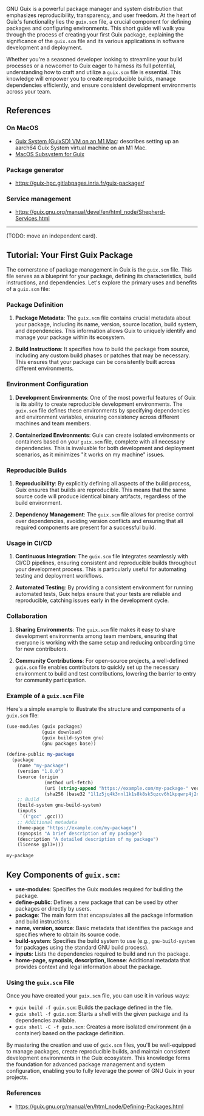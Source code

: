 GNU Guix is a powerful package manager and system distribution that emphasizes reproducibility, transparency, and user freedom. At the heart of Guix's functionality lies the `guix.scm` file, a crucial component for defining packages and configuring environments. This short guide will walk you through the process of creating your first Guix package, explaining the significance of the `guix.scm` file and its various applications in software development and deployment.

Whether you're a seasoned developer looking to streamline your build processes or a newcomer to Guix eager to harness its full potential, understanding how to craft and utilize a `guix.scm` file is essential. This knowledge will empower you to create reproducible builds, manage dependencies efficiently, and ensure consistent development environments across your team.

## References

### On MacOS

- [Guix System (GuixSD) VM on an M1 Mac](https://n8henrie.com/2022/10/guix-system-guixsd-vm-on-an-m1-mac/): describes setting up an aarch64 Guix System virtual machine on an M1 Mac.
- [MacOS Subsystem for Guix](https://superkamiguru.org/projects/msg.html)

### Package generator

- https://guix-hpc.gitlabpages.inria.fr/guix-packager/

### Service management

- https://guix.gnu.org/manual/devel/en/html_node/Shepherd-Services.html


---

(TODO: move an independent card).

## Tutorial: Your First Guix Package

The cornerstone of package management in Guix is the `guix.scm` file. This file serves as a blueprint for your package, defining its characteristics, build instructions, and dependencies. Let's explore the primary uses and benefits of a `guix.scm` file:

### Package Definition

1. **Package Metadata**: The `guix.scm` file contains crucial metadata about your package, including its name, version, source location, build system, and dependencies. This information allows Guix to uniquely identify and manage your package within its ecosystem.

2. **Build Instructions**: It specifies how to build the package from source, including any custom build phases or patches that may be necessary. This ensures that your package can be consistently built across different environments.

### Environment Configuration

1. **Development Environments**: One of the most powerful features of Guix is its ability to create reproducible development environments. The `guix.scm` file defines these environments by specifying dependencies and environment variables, ensuring consistency across different machines and team members.

2. **Containerized Environments**: Guix can create isolated environments or containers based on your `guix.scm` file, complete with all necessary dependencies. This is invaluable for both development and deployment scenarios, as it minimizes "it works on my machine" issues.

### Reproducible Builds

1. **Reproducibility**: By explicitly defining all aspects of the build process, Guix ensures that builds are reproducible. This means that the same source code will produce identical binary artifacts, regardless of the build environment.

2. **Dependency Management**: The `guix.scm` file allows for precise control over dependencies, avoiding version conflicts and ensuring that all required components are present for a successful build.

### Usage in CI/CD

1. **Continuous Integration**: The `guix.scm` file integrates seamlessly with CI/CD pipelines, ensuring consistent and reproducible builds throughout your development process. This is particularly useful for automating testing and deployment workflows.

2. **Automated Testing**: By providing a consistent environment for running automated tests, Guix helps ensure that your tests are reliable and reproducible, catching issues early in the development cycle.

### Collaboration

1. **Sharing Environments**: The `guix.scm` file makes it easy to share development environments among team members, ensuring that everyone is working with the same setup and reducing onboarding time for new contributors.

2. **Community Contributions**: For open-source projects, a well-defined `guix.scm` file enables contributors to quickly set up the necessary environment to build and test contributions, lowering the barrier to entry for community participation.

### Example of a `guix.scm` File

Here's a simple example to illustrate the structure and components of a `guix.scm` file:

```scheme
(use-modules (guix packages)
             (guix download)
             (guix build-system gnu)
             (gnu packages base))

(define-public my-package
  (package
    (name "my-package")
    (version "1.0.0")
    (source (origin
              (method url-fetch)
              (uri (string-append "https://example.com/my-package-" version ".tar.gz"))
              (sha256 (base32 "1l1z5jq4k3nnl1k1s8k8sk5qzcv6h1kpqwrp4j2c9a6ffk3j5spg"))))
    ;; Build
    (build-system gnu-build-system)
    (inputs
     `(("gcc" ,gcc)))
    ;; Additional metadata
    (home-page "https://example.com/my-package")
    (synopsis "A brief description of my package")
    (description "A detailed description of my package")
    (license gpl3+)))

my-package
```

## Key Components of `guix.scm`:

- **use-modules**: Specifies the Guix modules required for building the package.
- **define-public**: Defines a new package that can be used by other packages or directly by users.
- **package**: The main form that encapsulates all the package information and build instructions.
- **name, version, source**: Basic metadata that identifies the package and specifies where to obtain its source code.
- **build-system**: Specifies the build system to use (e.g., `gnu-build-system` for packages using the standard GNU build process).
- **inputs**: Lists the dependencies required to build and run the package.
- **home-page, synopsis, description, license**: Additional metadata that provides context and legal information about the package.

### Using the `guix.scm` File

Once you have created your `guix.scm` file, you can use it in various ways:

- `guix build -f guix.scm`: Builds the package defined in the file.
- `guix shell -f guix.scm`: Starts a shell with the given package and its dependencies available.
- `guix shell -C -f guix.scm`: Creates a more isolated environment (in a container) based on the package definition.

By mastering the creation and use of `guix.scm` files, you'll be well-equipped to manage packages, create reproducible builds, and maintain consistent development environments in the Guix ecosystem. This knowledge forms the foundation for advanced package management and system configuration, enabling you to fully leverage the power of GNU Guix in your projects.

### References

- https://guix.gnu.org/manual/en/html_node/Defining-Packages.html
